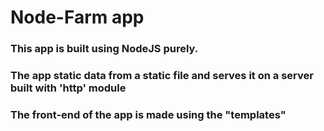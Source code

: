 # Node-Farm app

### This app is built using NodeJS purely.

### The app static data from a static file and serves it on a server built with 'http' module

### The front-end of the app is made using the "templates"
